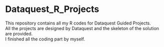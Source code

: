 # Dataquest_R_Projects
This repository contains all my R codes for Dataquest Guided Projects.\
All the projects are designed by Dataquest and the skeleton of the solution are provided.\
I finished all the coding part by myself.
